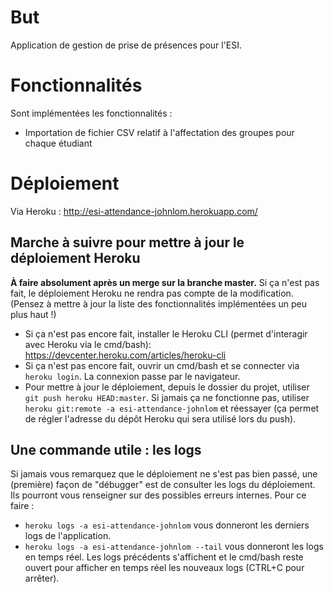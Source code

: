 # But

Application de gestion de prise de présences pour l'ESI.

# Fonctionnalités

Sont implémentées les fonctionnalités :
- Importation de fichier CSV relatif à l'affectation des groupes pour chaque étudiant

# Déploiement

Via Heroku : http://esi-attendance-johnlom.herokuapp.com/

## Marche à suivre pour mettre à jour le déploiement Heroku

**À faire absolument après un merge sur la branche master.**
Si ça n'est pas fait, le déploiement Heroku ne rendra pas compte de la modification.
(Pensez à mettre à jour la liste des fonctionnalités implémentées un peu plus haut !)


- Si ça n'est pas encore fait, installer le Heroku CLI (permet d'interagir avec Heroku via le cmd/bash): https://devcenter.heroku.com/articles/heroku-cli
- Si ça n'est pas encore fait, ouvrir un cmd/bash et se connecter via `heroku login`. La connexion passe par le navigateur.
- Pour mettre à jour le déploiement, depuis le dossier du projet, utiliser `git push heroku HEAD:master`. Si jamais ça ne fonctionne pas, utiliser `heroku git:remote -a esi-attendance-johnlom` et réessayer (ça permet de régler l'adresse du dépôt Heroku qui sera utilisé lors du push).

## Une commande utile : les logs

Si jamais vous remarquez que le déploiement ne s'est pas bien passé, une (première) façon de "débugger" est de consulter les logs du déploiement.
Ils pourront vous renseigner sur des possibles erreurs internes. Pour ce faire :

- `heroku logs -a esi-attendance-johnlom` vous donneront les derniers logs de l'application.
- `heroku logs -a esi-attendance-johnlom --tail` vous donneront les logs en temps réel. Les logs précédents s'affichent et le cmd/bash reste ouvert pour afficher en temps réel les nouveaux logs (CTRL+C pour arrêter).